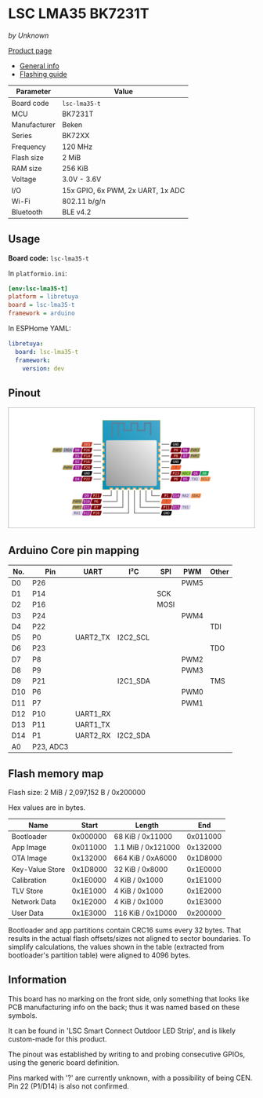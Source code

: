 # LSC LMA35 BK7231T

*by Unknown*

[Product page](https://www.action.com/de-at/p/lsc-smart-connect-outdoor-led-streifen/)

- [General info](../../docs/platform/beken-72xx/README.md)
- [Flashing guide](../../docs/platform/beken-72xx/flashing.md)

Parameter    | Value
-------------|----------------------------------
Board code   | `lsc-lma35-t`
MCU          | BK7231T
Manufacturer | Beken
Series       | BK72XX
Frequency    | 120 MHz
Flash size   | 2 MiB
RAM size     | 256 KiB
Voltage      | 3.0V - 3.6V
I/O          | 15x GPIO, 6x PWM, 2x UART, 1x ADC
Wi-Fi        | 802.11 b/g/n
Bluetooth    | BLE v4.2

## Usage

**Board code:** `lsc-lma35-t`

In `platformio.ini`:

```ini
[env:lsc-lma35-t]
platform = libretuya
board = lsc-lma35-t
framework = arduino
```

In ESPHome YAML:

```yaml
libretuya:
  board: lsc-lma35-t
  framework:
    version: dev
```

## Pinout

![Pinout](pinout_lsc-lma35-t.svg)

## Arduino Core pin mapping

No. | Pin       | UART     | I²C      | SPI  | PWM  | Other
----|-----------|----------|----------|------|------|------
D0  | P26       |          |          |      | PWM5 |
D1  | P14       |          |          | SCK  |      |
D2  | P16       |          |          | MOSI |      |
D3  | P24       |          |          |      | PWM4 |
D4  | P22       |          |          |      |      | TDI
D5  | P0        | UART2_TX | I2C2_SCL |      |      |
D6  | P23       |          |          |      |      | TDO
D7  | P8        |          |          |      | PWM2 |
D8  | P9        |          |          |      | PWM3 |
D9  | P21       |          | I2C1_SDA |      |      | TMS
D10 | P6        |          |          |      | PWM0 |
D11 | P7        |          |          |      | PWM1 |
D12 | P10       | UART1_RX |          |      |      |
D13 | P11       | UART1_TX |          |      |      |
D14 | P1        | UART2_RX | I2C2_SDA |      |      |
A0  | P23, ADC3 |          |          |      |      |

## Flash memory map

Flash size: 2 MiB / 2,097,152 B / 0x200000

Hex values are in bytes.

Name            | Start    | Length             | End
----------------|----------|--------------------|---------
Bootloader      | 0x000000 | 68 KiB / 0x11000   | 0x011000
App Image       | 0x011000 | 1.1 MiB / 0x121000 | 0x132000
OTA Image       | 0x132000 | 664 KiB / 0xA6000  | 0x1D8000
Key-Value Store | 0x1D8000 | 32 KiB / 0x8000    | 0x1E0000
Calibration     | 0x1E0000 | 4 KiB / 0x1000     | 0x1E1000
TLV Store       | 0x1E1000 | 4 KiB / 0x1000     | 0x1E2000
Network Data    | 0x1E2000 | 4 KiB / 0x1000     | 0x1E3000
User Data       | 0x1E3000 | 116 KiB / 0x1D000  | 0x200000

Bootloader and app partitions contain CRC16 sums every 32 bytes. That results in the actual flash offsets/sizes not aligned to sector boundaries. To simplify calculations, the values shown in the table (extracted from bootloader's partition table) were aligned to 4096 bytes.

## Information

This board has no marking on the front side, only something that looks like PCB manufacturing info on the back; thus it was named based on these symbols.

It can be found in 'LSC Smart Connect Outdoor LED Strip', and is likely custom-made for this product.

The pinout was established by writing to and probing consecutive GPIOs, using the generic board definition.

Pins marked with '?' are currently unknown, with a possibility of being CEN. Pin 22 (P1/D14) is also not confirmed.
